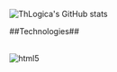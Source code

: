 ![ThLogica's GitHub stats](https://github-readme-stats.vercel.app/api?username=Thlogica&show_icons=true&theme=radical)

##Technologies##

<div style="display:inline_block"><br/>
  <img align="center" alt="html5" scr="https://img.shields.io/badge/CSS-239120?&style=for-the-badge&logo=css3&logoColor=white"/>
</div>  

